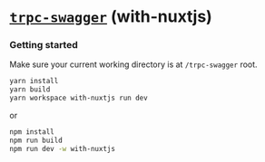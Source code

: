 # [**`trpc-swagger`**](../../README.md) (with-nuxtjs)

### Getting started

Make sure your current working directory is at `/trpc-swagger` root.

```bash
yarn install
yarn build
yarn workspace with-nuxtjs run dev
```
or
```bash
npm install
npm run build
npm run dev -w with-nuxtjs
```
